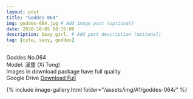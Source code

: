 ```yaml
---
layout: post
title: "Goddes 064"
img: goddes-064.jpg # Add image post (optional)
date: 2020-10-05 08:35:00
description: Sexy girl. # Add post description (optional)
tag: [cute, sexy, goddes]
---
```

Goddes No.064  
Model: 溪童 (Xi Tong)                              
Images in download package have full quality                    
Google Drive [Download Full](http://gestyy.com/ee4yzL)

{% include image-gallery.html folder="/assets/img/A1/goddes-064/" %}

